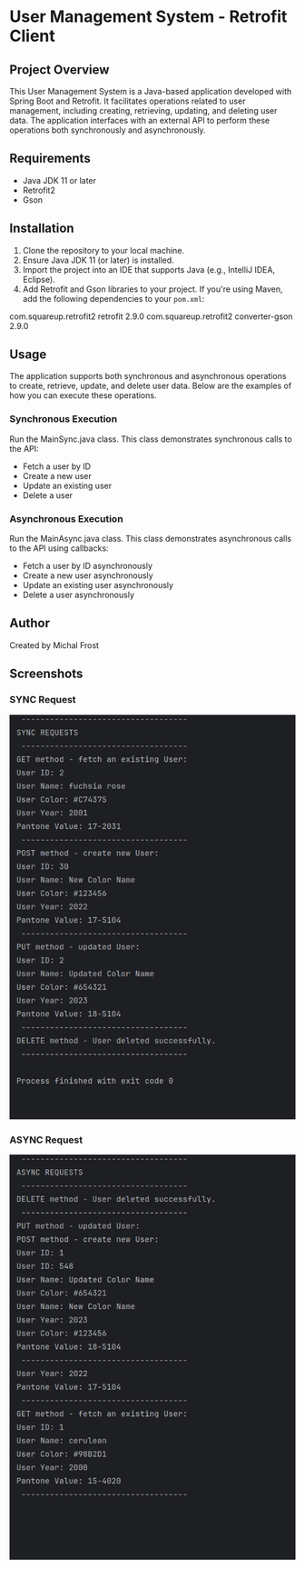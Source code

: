 # User Management System - Retrofit Client

## Project Overview
This User Management System is a Java-based application developed with Spring Boot and Retrofit. It facilitates operations related to user management, including creating, retrieving, updating, and deleting user data. The application interfaces with an external API to perform these operations both synchronously and asynchronously.


## Requirements
- Java JDK 11 or later
- Retrofit2
- Gson

## Installation
1. Clone the repository to your local machine.
2. Ensure Java JDK 11 (or later) is installed.
3. Import the project into an IDE that supports Java (e.g., IntelliJ IDEA, Eclipse).
4. Add Retrofit and Gson libraries to your project. If you're using Maven, add the following dependencies to your `pom.xml`:

<dependency>
    <groupId>com.squareup.retrofit2</groupId>
    <artifactId>retrofit</artifactId>
    <version>2.9.0</version>
</dependency>
<dependency>
    <groupId>com.squareup.retrofit2</groupId>
    <artifactId>converter-gson</artifactId>
    <version>2.9.0</version>
</dependency>

## Usage 
The application supports both synchronous and asynchronous operations to create, retrieve, update, and delete user data. Below are the examples of how you can execute these operations.

### Synchronous Execution
Run the MainSync.java class. This class demonstrates synchronous calls to the API:

- Fetch a user by ID
- Create a new user
- Update an existing user
- Delete a user

### Asynchronous Execution
  Run the MainAsync.java class. This class demonstrates asynchronous calls to the API using callbacks:

- Fetch a user by ID asynchronously
- Create a new user asynchronously
- Update an existing user asynchronously
- Delete a user asynchronously


## Author
Created by Michal Frost 

## Screenshots
### SYNC Request
![Screenshot from 2024-04-18 15-31-14.png](src%2Fmain%2Fresources%2Fimages%2FScreenshot%20from%202024-04-18%2015-31-14.png)

### ASYNC Request
![Screenshot from 2024-04-18 15-32-09.png](src%2Fmain%2Fresources%2Fimages%2FScreenshot%20from%202024-04-18%2015-32-09.png)